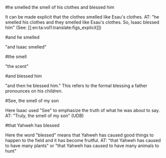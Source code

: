 #he smelled the smell of his clothes and blessed him

It can be made explicit that the clothes smelled like Esau's clothes. AT: "he smelled his clothes and they smelled like Esau's clothes. So, Isaac blessed him" (See: [[:en:ta:vol1:translate:figs_explicit]])

#and he smelled

"and Isaac smelled"

#the smell

"the scent"

#and blessed him

"and then he blessed him." This refers to the formal blessing a father pronounces on his children.

#See, the smell of my son

Here Isaac used "See" to emphasize the truth of what he was about to say. AT: "Truly, the smell of my son" (UDB)

#that Yahweh has blessed

Here the word "blessed" means that Yahweh has caused good things to happen to the field and it has become fruitful. AT: "that Yahweh has caused to have many plants" or "that Yahweh has caused to have many animals to hunt"